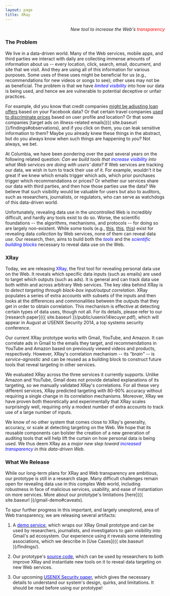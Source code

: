 ```yaml
---
layout: page
title: XRay
---
```


<p class="message" align="right">
  <i>New tool to increase the Web's <font color="red">transparency</font></i>
</p>


### The Problem

<!-- Many of the Web services, mobile apps, and third parties we interact with
daily collect immense amounts of information about us -- every location,
click, search, and site that we visit. They mine our emails and documents.
Occasionally, they share our information with third parties.  All of this
happens *without our knowledge or consent*. This <font color="blue">lack of
transparency</font> exposes us to unforeseen risks and abusive uses of our
data. -->

We live in a data-driven world. Many of the Web services, mobile apps, and third parties we interact with daily are collecting immense amounts of information about us -- every location, click, search, email, document, and site that we visit. And they are using all of this information for various purposes. Some uses of these uses might be beneficial for us (e.g., recommendations for new videos or songs to see); other uses may not be as beneficial. The problem is that we have <font color="blue"><i>limited visibility</i></font> into how our data is being used, and hence we are vulnerable to potential deceptive or unfair practices.

For example, did you know that credit companies [might be adjusting loan
offers](http://money.cnn.com/2013/08/26/technology/social/facebook-credit-score/)
based on your Facebook data?   Or that certain travel companies [used to
discriminate prices](http://online.wsj.com/news/articles/SB10001424052702304458604577488822667325882)
based on user profile and location?  Or that some companies [target ads on
illness-related emails]({{ site.baseurl }}/findings#observations), and if you click on them, you can leak sensitive information to them?  Maybe you already knew these
things in the abstract, but do you always know when such things are happening
to *you*?  Not always, we bet.

At Columbia, we have been pondering over the past several years on the following
related question: <i>Can we build tools that <font color="blue">increase visibility</font>
into what Web services are doing with users' data?</i> If Web services are tracking
our data, we wish in turn to track their use of it. For example, wouldn't it be great
if we knew which emails trigger which ads, which prior purchases trigger which
recommendations or prices? Or whether our services share our data with third parties,
and then how those parties use the data? We believe that such visibility would be
valuable for users but also to auditors, such as researchers, journalists, or
regulators, who can serve as watchdogs of this data-driven world.

<!--
A common approach to increasing privacy is to *prevent services' use of our data*.
If you talk to a security expert, s/he might tell you to install an ad blocker,
never click on recommendations, and encrypt your emails.  But these defenses all
come with downsides.  Many of us love our recommendations for new music and
movies to watch; if we encrypt our emails we cannot search for them; and the
services we all use for free are funded, for better or worse, through this data.

Our approach to privacy is to <font color="blue">*increase transparency*</font>
of how our data is being used by the various Web services that collect it.
We seek to enable the end users, as well as auditors on their behalf, to
better understand and judge the propriety. thereby empowering
users, and auditors on their behalf, to reach informed conclusions about
the services they use.  For example, wouldn't it be great if we knew
which emails trigger which ads so we can avoid clicking on those that might
reveal sensitive data? Or which prior purchases trigger which prices? Or
whether our services share our data with third parties, and then how *those*
parties use the data?  We believe that such visibility would be valuable for
users but also to auditors, such as researchers, journalists, or regulators,
who can serve as watchdogs of this data-driven world.
-->

Unfortunately, revealing data use in the uncontrolled Web is incredibly difficult,
and hardly any tools exist to do so.   Worse, the scientific foundations -- the
algorithms, mechanisms, and protocols -- for doing so are largely non-existent.
While some tools (e.g., [this](https://www.eff.org/privacybadger), [this](https://www.mozilla.org/en-US/lightbeam/), [this](https://citp.princeton.edu/webtransparency/)) exist for revealing data *collection* by Web services, none of them
can reveal data *use*.
Our research, then, aims to build both the <font color="blue"><i>tools</i></font>
and the <font color="blue"><i>scientific building blocks</i></font> necessary to
reveal data use on the Web.


### XRay

Today, we are releasing <font color="blue">XRay</font>, the first tool for revealing
personal data use on the Web.  It reveals which specific data inputs (such as emails)
are used to target which outputs (such as ads).  It is general and can
track data use both within and across arbitrary Web services.  The key idea behind
XRay is to *detect targeting through black-box input/output correlation*.
XRay populates a series of extra accounts with subsets of the inputs and then
looks at the differences and commonalities between the outputs that they get
in order to obtain correlation.  This mechanism is effective at detecting
certain types of data uses, though not all.  For its details, please refer
to our [research paper]({{ site.baseurl }}/public/usenix14lecuyer.pdf), which
will appear in August at USENIX Security 2014, a top systems security conference.

Our current XRay prototype works with Gmail, YouTube, and Amazon.  It can correlate
ads in Gmail to the emails they target, and recommendations in YouTube and
Amazon based on previously viewed videos and products, respectively.  However, XRay's
correlation mechanism -- its *"brain"* -- is *service-agnostic* and can be reused
as a building block to construct future tools that reveal targeting in other services.

We evaluated XRay across the three services it currently supports.  Unlike Amazon and
YouTube, Gmail does not provide detailed explanations of its targeting, so we manually
validated XRay's correlations.  For all these very different services, XRay predicted
targeting with 80-90% accuracy without requiring a single change in its correlation
mechanisms.  Moreover, XRay we have proven both theoretically and experimentally that
XRay scales surprisingly well, requiring only a modest number of extra accounts to
track use of a large number of inputs.

We know of no other system that comes close to XRay's generality, accuracy, or
scale at detecting targeting on the Web.  We hope that its reusable components can
bolster the creation of a new generation of auditing tools that will help lift the
curtain on how personal data is being used.  We thus deem XRay as a *major new step
toward <font color="blue">increased transparency</font> in this data-driven Web*.


### What We Release

While our long-term plans for XRay and Web transparency are ambitious, our prototype is still in a research stage. Many difficult challenges remain open for revealing data use in this complex Web world, including robustness in face of malicious services, usability, and ease of instantiation on more services.
More about our prototype's limitations [here]({{ site.baseurl }}/gmail-demo#caveats).

To spur further progress in this important, and largely unexplored, area of Web transparency, we are releasing several artifacts:

1. A <a href="{{ site.baseurl }}/gmail-demo/"><font color="blue">demo service</font></a>,
which wraps our XRay Gmail prototype and can be used by researchers, journalists, and
investigators to gain visibility into Gmail's ad ecosystem.  Our experience using it
reveals some interesting associations, which we describe in [Use Cases]({{ site.baseurl }}/findings/).

2. Our prototype's <a href="https://github.com/MatLecu/xray/"><font color="blue">source
code</font></a>, which can be used by researchers to both improve XRay and
instantiate new tools on it to reveal data targeting on new Web services.

3. Our upcoming <a href="{{ site.baseurl }}/public/usenix14lecuyer.pdf">
<font color="blue">USENIX Security paper</font></a>, which gives the necessary
details to understand our system's design, quirks, and limitations.  It should be
read before using our prototype!

